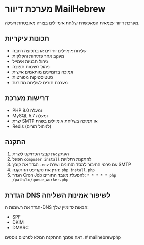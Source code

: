 # מערכת דיוור MailHebrew

מערכת דיוור עצמאית המאפשרת שליחת אימיילים בצורה מאובטחת ויעילה.

## תכונות עיקריות

- שליחת אימיילים יחידים או בתפוצה רחבה
- מעקב אחר פתיחות והקלקות
- ניהול תבניות אימייל
- ניהול רשימות תפוצה
- תמיכה בדומיינים מותאמים אישית
- סטטיסטיקות מפורטות
- מערכת תורים לשליחה מדורגת

## דרישות מערכת

- PHP 8.0 ומעלה
- MySQL 5.7 ומעלה
- שרת SMTP או תמיכה בשליחת אימיילים בשרת
- Redis (לניהול תורים)

## התקנה

1. העתק את קבצי הפרויקט לשרת
2. הפעל `composer install` להתקנת התלויות
3. הגדר את קובץ `.env` עם פרטי החיבור למסד הנתונים ושרת SMTP
4. הרץ את סקריפט ההתקנה: `php install.php`
5. הגדר Cron Job להפעלת מעבד התורים: `* * * * * php /path/to/queue_worker.php`

## הגדרת DNS לשיפור אמינות השליחה

הגדר את רשומות ה-DNS הבאות לדומיין שלך:
- SPF
- DKIM
- DMARC

ראה מסמך ההתקנה המלא לפרטים נוספים. # mailhebrewphp
